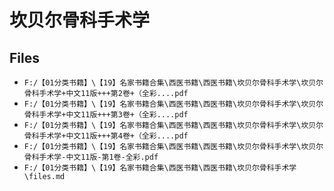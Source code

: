 # 坎贝尔骨科手术学

## Files

- `F:/【01分类书籍】\【19】名家书籍合集\西医书籍\西医书籍\坎贝尔骨科手术学\坎贝尔骨科手术学+中文11版+++第2卷+（全彩....pdf`
- `F:/【01分类书籍】\【19】名家书籍合集\西医书籍\西医书籍\坎贝尔骨科手术学\坎贝尔骨科手术学+中文11版+++第3卷+（全彩....pdf`
- `F:/【01分类书籍】\【19】名家书籍合集\西医书籍\西医书籍\坎贝尔骨科手术学\坎贝尔骨科手术学+中文11版+++第4卷+（全彩....pdf`
- `F:/【01分类书籍】\【19】名家书籍合集\西医书籍\西医书籍\坎贝尔骨科手术学\坎贝尔骨科手术学-中文11版-第1卷-全彩.pdf`
- `F:/【01分类书籍】\【19】名家书籍合集\西医书籍\西医书籍\坎贝尔骨科手术学\files.md`

